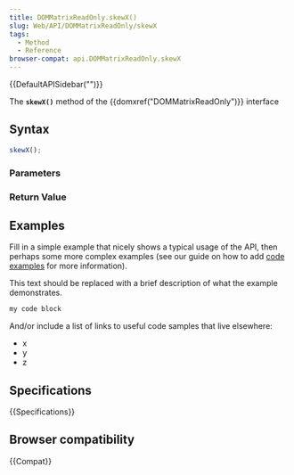 ```yaml
---
title: DOMMatrixReadOnly.skewX()
slug: Web/API/DOMMatrixReadOnly/skewX
tags:
  - Method
  - Reference
browser-compat: api.DOMMatrixReadOnly.skewX
---
```

{{DefaultAPISidebar("")}}

The **`skewX()`** method of the {{domxref("DOMMatrixReadOnly")}} interface 

## Syntax

```js
skewX();
```

### Parameters



### Return Value



## Examples

Fill in a simple example that nicely shows a typical usage of the API, then perhaps some more complex examples (see our guide on how to add [code examples](/en-US/docs/MDN/Contribute/Structures/Code_examples) for more information).

This text should be replaced with a brief description of what the example demonstrates.

```js
my code block
```

And/or include a list of links to useful code samples that live elsewhere:

*   x
*   y
*   z

## Specifications

{{Specifications}}

## Browser compatibility

{{Compat}}

